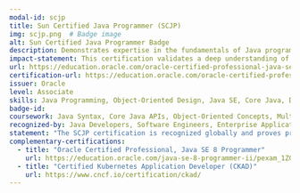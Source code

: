 ```yaml
---
modal-id: scjp
title: Sun Certified Java Programmer (SCJP)
img: scjp.png  # Badge image
alt: Sun Certified Java Programmer Badge
description: Demonstrates expertise in the fundamentals of Java programming.
impact-statement: This certification validates a deep understanding of Java programming fundamentals and object-oriented design principles, crucial for building robust Java applications.
url: https://education.oracle.com/oracle-certified-professional-java-se-8-programmer/trackp_357
certification-url: https://education.oracle.com/oracle-certified-professional-java-se-8-programmer/trackp_357
issuer: Oracle
level: Associate
skills: Java Programming, Object-Oriented Design, Java SE, Core Java, Data Structures, Exception Handling
badge-id:
coursework: Java Syntax, Core Java APIs, Object-Oriented Concepts, Multithreading, Exception Handling, Collections, and File I/O
recognized-by: Java Developers, Software Engineers, Enterprise Application Developers
statement: "The SCJP certification is recognized globally and proves proficiency in Java development, a core skill for developers working with enterprise-level systems."
complementary-certifications:
  - title: "Oracle Certified Professional, Java SE 8 Programmer"
    url: https://education.oracle.com/java-se-8-programmer-ii/pexam_1Z0-809
  - title: "Certified Kubernetes Application Developer (CKAD)"
    url: https://www.cncf.io/certification/ckad/
---
```

